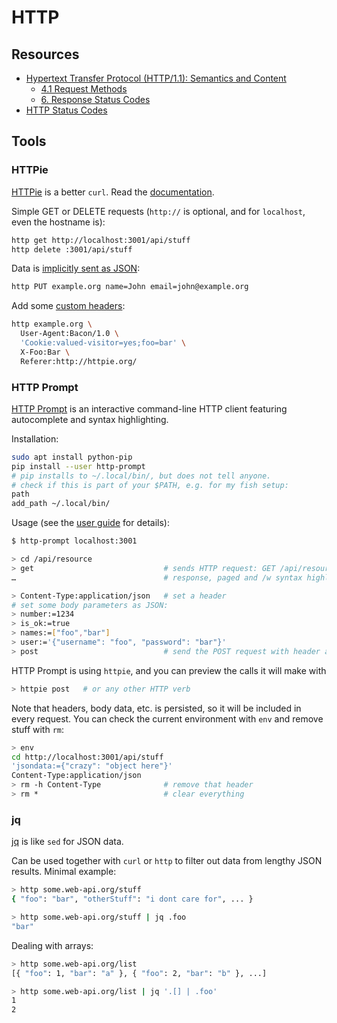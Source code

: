 # HTTP

## Resources

* [Hypertext Transfer Protocol (HTTP/1.1): Semantics and
  Content](https://tools.ietf.org/html/rfc7231)
  * [4.1 Request Methods](https://tools.ietf.org/html/rfc7231#section-4.1)
  * [6. Response Status Codes](https://tools.ietf.org/html/rfc7231#section-6)
* [HTTP Status Codes](https://httpstatuses.com/)

## Tools

### HTTPie

[HTTPie](https://httpie.org/) is a better `curl`. Read the
[documentation](https://httpie.org/doc).

Simple GET or DELETE requests (`http://` is optional, and for `localhost`, even
the hostname is):

```sh
http get http://localhost:3001/api/stuff
http delete :3001/api/stuff
```

Data is [implicitly sent as JSON](https://httpie.org/doc#json):

```sh
http PUT example.org name=John email=john@example.org
```

Add some [custom headers](https://httpie.org/doc#http-headers):

```sh
http example.org \
  User-Agent:Bacon/1.0 \
  'Cookie:valued-visitor=yes;foo=bar' \
  X-Foo:Bar \
  Referer:http://httpie.org/
```

### HTTP Prompt

[HTTP Prompt](http://http-prompt.com) is an interactive command-line HTTP client
featuring autocomplete and syntax highlighting.

Installation:

```sh
sudo apt install python-pip
pip install --user http-prompt
# pip installs to ~/.local/bin/, but does not tell anyone.
# check if this is part of your $PATH, e.g. for my fish setup:
path
add_path ~/.local/bin/
```

Usage (see the [user
guide](http://docs.http-prompt.com/en/latest/user-guide.html#quickstart) for
details):

```sh
$ http-prompt localhost:3001

> cd /api/resource
> get                             # sends HTTP request: GET /api/resource
…                                 # response, paged and /w syntax highlighting

> Content-Type:application/json   # set a header
# set some body parameters as JSON:
> number:=1234
> is_ok:=true
> names:=["foo","bar"]
> user:='{"username": "foo", "password": "bar"}'
> post                            # send the POST request with header and body
```

HTTP Prompt is using `httpie`, and you can preview the calls it will make with

```sh
> httpie post   # or any other HTTP verb
```

Note that headers, body data, etc. is persisted, so it will be included in every
request. You can check the current environment with `env` and remove stuff with
`rm`:

```sh
> env
cd http://localhost:3001/api/stuff
'jsondata:={"crazy": "object here"}'
Content-Type:application/json
> rm -h Content-Type              # remove that header
> rm *                            # clear everything
```

### jq

[jq](https://stedolan.github.io/jq/) is like `sed` for JSON data.

Can be used together with `curl` or `http` to filter out data from lengthy JSON
results. Minimal example:

```sh
> http some.web-api.org/stuff
{ "foo": "bar", "otherStuff": "i dont care for", ... }

> http some.web-api.org/stuff | jq .foo
"bar"
```

Dealing with arrays:

```sh
> http some.web-api.org/list
[{ "foo": 1, "bar": "a" }, { "foo": 2, "bar": "b" }, ...]

> http some.web-api.org/list | jq '.[] | .foo'
1
2
```
